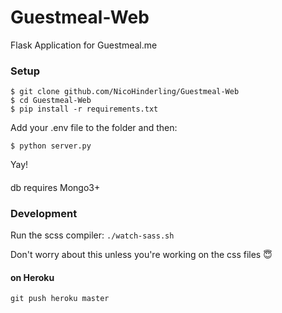 # Guestmeal-Web
Flask Application for Guestmeal.me


### Setup
```
$ git clone github.com/NicoHinderling/Guestmeal-Web
$ cd Guestmeal-Web
$ pip install -r requirements.txt
```
Add your .env file to the folder and then:

```
$ python server.py
```
Yay!
#### 
db requires Mongo3+

### Development
Run the scss compiler:
`./watch-sass.sh`

Don't worry about this unless you're working on the css files :innocent:
#### on Heroku 
```shell
git push heroku master 
```
